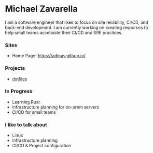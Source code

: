# Michael Zavarella

I am a software engineer that likes to focus on site reliability, CI/CD, and back-end development.
I am currently working on creating resources to help small teams accelarate their CI/CD and SRE practices.

### Sites

- Home Page: <https://admay.github.io/>

### Projects

- [dotfiles](https://github.com/admay/dots)

### In Progress

- Learning Rust
- Infrastructure planning for on-prem servers
- CI/CD for small teams

### I like to talk about

- Linux
- Infrastructure planning
- CI/CD & Project configuration
